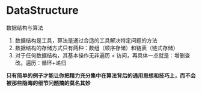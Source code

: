 # DataStructure
数据结构与算法

1. 数据结构是工具，算法是通过合适的工具解决特定问题的方法
2. 数据结构的存储方式只有两种：数组（顺序存储）和链表（链式存储）
3. 对于任何数据结构，其基本操作无非遍历 + 访问，再具体一点就是：增删查改。遍历：循环+递归



**只有简单的例子才能让你把精力充分集中在算法背后的通用思想和技巧上，而不会被那些隐晦的细节问题搞的莫名其妙**



